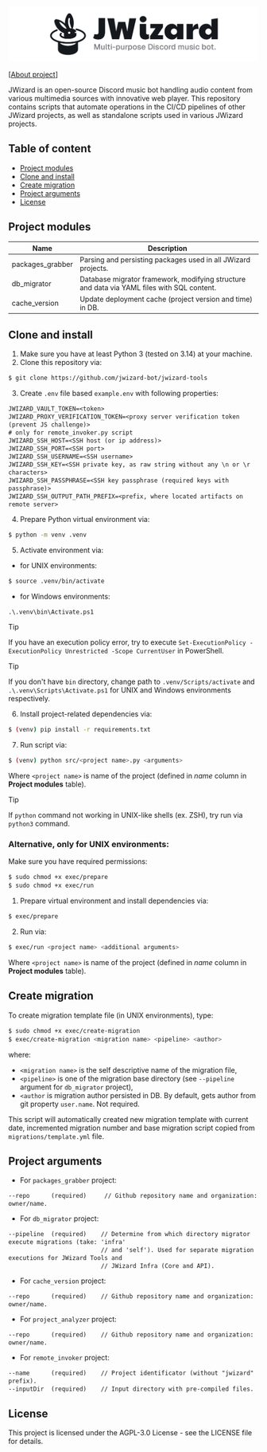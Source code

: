 ![](.github/banner.png)

[[About project](https://jwizard.pl/about)]

JWizard is an open-source Discord music bot handling audio content from various multimedia sources
with innovative web player. This repository contains scripts that automate operations in the CI/CD
pipelines of other JWizard projects, as well as standalone scripts used in various JWizard projects.

## Table of content

* [Project modules](#project-modules)
* [Clone and install](#clone-and-install)
* [Create migration](#create-migration)
* [Project arguments](#project-arguments)
* [License](#license)

## Project modules

| Name             | Description                                                                                |
|------------------|--------------------------------------------------------------------------------------------|
| packages_grabber | Parsing and persisting packages used in all JWizard projects.                              |
| db_migrator      | Database migrator framework, modifying structure and data via YAML files with SQL content. |
| cache_version    | Update deployment cache (project version and time) in DB.                                  |

## Clone and install

1. Make sure you have at least Python 3 (tested on 3.14) at your machine.
2. Clone this repository via:

```bash
$ git clone https://github.com/jwizard-bot/jwizard-tools
```

3. Create `.env` file based `example.env` with following properties:

```properties
JWIZARD_VAULT_TOKEN=<token>
JWIZARD_PROXY_VERIFICATION_TOKEN=<proxy server verification token (prevent JS challenge)>
# only for remote_invoker.py script
JWIZARD_SSH_HOST=<SSH host (or ip address)>
JWIZARD_SSH_PORT=<SSH port>
JWIZARD_SSH_USERNAME=<SSH username>
JWIZARD_SSH_KEY=<SSH private key, as raw string without any \n or \r characters>
JWIZARD_SSH_PASSPHRASE=<SSH key passphrase (required keys with passphrase)>
JWIZARD_SSH_OUTPUT_PATH_PREFIX=<prefix, where located artifacts on remote server>
```

4. Prepare Python virtual environment via:

```bash
$ python -m venv .venv
```

5. Activate environment via:

* for UNIX environments:

```bash
$ source .venv/bin/activate
```

* for Windows environments:

```cmd
.\.venv\bin\Activate.ps1
```

> [!TIP]
> If you have an execution policy error, try to execute
> `Set-ExecutionPolicy -ExecutionPolicy Unrestricted -Scope CurrentUser` in PowerShell.

> [!TIP]
> If you don't have `bin` directory, change path to `.venv/Scripts/activate` and
> `.\.venv\Scripts\Activate.ps1` for UNIX and Windows environments respectively.

6. Install project-related dependencies via:

```bash
$ (venv) pip install -r requirements.txt
```

7. Run script via:

```bash
$ (venv) python src/<project name>.py <arguments>
```

Where `<project name>` is name of the project (defined in *name* column in **Project modules**
table).

> [!TIP]
> If `python` command not working in UNIX-like shells (ex. ZSH), try run via `python3` command.

### Alternative, only for UNIX environments:

Make sure you have required permissions:

```bash
$ sudo chmod +x exec/prepare
$ sudo chmod +x exec/run
```

1. Prepare virtual environment and install dependencies via:

```bash
$ exec/prepare
```

2. Run via:

```bash
$ exec/run <project name> <additional arguments>
```

Where `<project name>` is name of the project (defined in *name* column in **Project modules**
table).

## Create migration

To create migration template file (in UNIX environments), type:

```bash
$ sudo chmod +x exec/create-migration
$ exec/create-migration <migration name> <pipeline> <author>
```

where:

* `<migration name>` is the self descriptive name of the migration file,
* `<pipeline>` is one of the migration base directory (see `--pipeline` argument for `db_migrator`
  project),
* `<author` is migration author persisted in DB. By default, gets author from git property
  `user.name`. Not required.

This script will automatically created new migration template with current date, incremented
migration number and base migration script copied from `migrations/template.yml` file.

## Project arguments

* For `packages_grabber` project:

```
--repo      (required)     // Github repository name and organization: owner/name.
```

* For `db_migrator` project:

```
--pipeline  (required)    // Determine from which directory migrator execute migrations (take: 'infra'
                          // and 'self'). Used for separate migration executions for JWizard Tools and
                          // JWizard Infra (Core and API).
```

* For `cache_version` project:

```
--repo      (required)    // Github repository name and organization: owner/name.
```

* For `project_analyzer` project:

```
--repo      (required)    // Github repository name and organization: owner/name.
```

* For `remote_invoker` project:

```
--name      (required)    // Project identificator (without "jwizard" prefix).
--inputDir  (required)    // Input directory with pre-compiled files.
```

## License

This project is licensed under the AGPL-3.0 License - see the LICENSE file for details.
